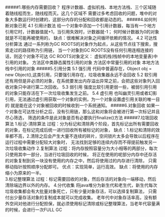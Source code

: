 #####1.哪些内存需要回收？
    程序计数器、虚拟机栈、本地方法栈、三个区域随着随线程而生，随线程而灭。这几个区域不
    需要过多考虑回收的问题，堆中的对象大多数运行时创建的，这部分内存的分配和回收都是动态的。
#####4.如何判断对象已死
    4.1 引用计数法
        给一个对象中添加一个引用计数器，每当有一个地方引用它时，计数器值就+1，当引用失效时，计数器就-1；
        何时候计数器为0的对象就是不可能再被使用的，
        缺点：很难解决对象之间循环依赖的情况。
    4.2 可达性分析算法
        通过一系列称为GC ROOTS的对象作为起点，从这些节点往下搜索，搜索走过的路径称为引用链，
        当一个对象到GC ROOTS没有任何引用连相连接的话，则这个对象不可达
        GC ROOTS对象定义：
                虚拟机栈(栈帧中的本地变量表)中引用的对象。
                方法区中类静态属性引用的对象
                方法区中常量引用的对象
                本地方法栈中引用的对象
#####5.引用分类
    5.1 强引用
        代码中普遍存在，Object obj = new Object(),这类引用，只要强引用存在，垃圾收集器永远不会回收
    5.2 软引用
        还有用但是非必须的对象，在系统要发出内存溢出异常之前，会把这些对象列入回收对象只中进行第二次回收。
    5.3 弱引用
        强度比软引用更弱一些，被弱引用引用的对象只能存活在下一次垃圾收集发生之前。
    5.4 虚引用
        也叫幽灵引用或者幻影引用，无法通过虚引用获取一个对象的实例，为一个对象设置虚引用关联的唯一目的
        就是能在这个对象被回收的时候收到一个系统通知。
#####6.对象回收
    如果一个对象在可达性分析之后，没有引用链，那么这和对象将会被进行第一次标记并且尽心筛选，
    筛选的条件是此对象是否有必要执行finalize()方法
#####7.垃圾回收算法
    1.标记-清除算法
        过程：分为标记和清除两个阶段，首先标记出所有需要回收的对象，在标记完成后统一进行回收所有被标记的对象，
        缺点：1.标记和清除的效率都不高，2.清除之后会产生大量不连续的碎片，空间锁片太多会导致以后程序在运行过程中需要分配较大对象时，
            无法找到足够的连续内存而不得提前触发另一次垃圾收集动作
    2.复制算法
        过程：将内存按照容量分为大小相等的两部分，每次只使用其中一部分，当进行垃圾回收的时候，
        将正在使用的呢部分内存中还存活的对象复制到另一块没有使用的内存之中，然后将使用过的内存进行清除，
        只需移动指针按照顺序分配即可。
        优点：实现简单，运行高效。
        缺点：将使用的内存缩小为原来的一半。   
    3.标记整理算法
        过程：标记需要回收的对象，然后存活的对象向一端移动，然后清除端边界以外的内存。
    4.分代收集
        将java堆分为新生代和老生代，新生代每次垃圾收集都会有大批量对象死亡，只有少量对象存活，可以选择复制算法，
        只需付出少量存活对象的复制成本就可以完成收集。
        老年代中对象存活率高，没有额外空间对他进行分配担保，就必须使用标记清除或标记整理算法，当老年代容量满的时候，会进行一次FULL GC
            
        
   